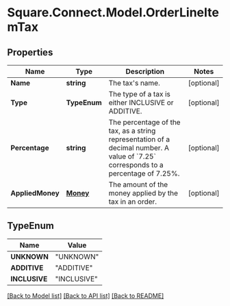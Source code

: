 # Square.Connect.Model.OrderLineItemTax
## Properties

Name | Type | Description | Notes
------------ | ------------- | ------------- | -------------
**Name** | **string** | The tax&#39;s name. | [optional] 
**Type** | **TypeEnum** | The type of a tax is either INCLUSIVE or ADDITIVE. | [optional] 
**Percentage** | **string** | The percentage of the tax, as a string representation of a decimal number.  A value of &#x60;7.25&#x60; corresponds to a percentage of 7.25%. | [optional] 
**AppliedMoney** | [**Money**](Money.md) | The amount of the money applied by the tax in an order. | [optional] 


## TypeEnum

Name | Value
------------ | -------------
**UNKNOWN** | "UNKNOWN"
**ADDITIVE** | "ADDITIVE"
**INCLUSIVE** | "INCLUSIVE"



[[Back to Model list]](../README.md#documentation-for-models) [[Back to API list]](../README.md#documentation-for-api-endpoints) [[Back to README]](../README.md)

